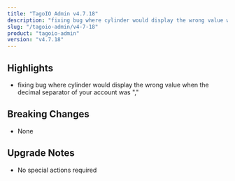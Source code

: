 ```yaml
---
title: "TagoIO Admin v4.7.18"
description: "fixing bug where cylinder would display the wrong value when the decimal separator of your account was \",\""
slug: "/tagoio-admin/v4-7-18"
product: "tagoio-admin"
version: "v4.7.18"
---
```


## Highlights

- fixing bug where cylinder would display the wrong value when the decimal separator of your account was ","

## Breaking Changes

- None

## Upgrade Notes

- No special actions required
